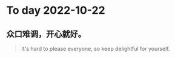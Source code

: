
# To day 2022-10-22


## 众口难调，开心就好。
> It's hard to please everyone, so keep delightful for yourself.

    